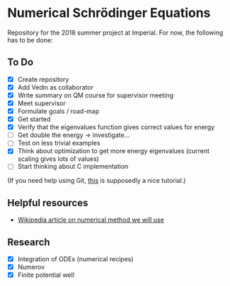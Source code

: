 # Numerical Schrödinger Equations

Repository for the 2018 summer project at Imperial. For now, the following has to
be done:

## To Do
- [x] Create repository
- [x] Add Vedin as collaborator
- [x] Write summary on QM course for supervisor meeting
- [x] Meet supervisor
- [x] Formulate goals / road-map
- [x] Get started
- [x] Verify that the eigenvalues function gives correct values for energy
- [ ] Get double the energy -> investigate...
- [ ] Test on less trivial examples
- [x] Think about optimization to get more energy eigenvalues (current scaling gives lots of values)
- [ ] Start thinking about C implementation

(If you need help using Git, [this](http://try.github.io) is supposedly a nice tutorial.)

## Helpful resources

- [Wikipedia article on numerical method we will use](https://en.wikipedia.org/wiki/Numerov%27s_method)

## Research
- [x] Integration of ODEs (numerical recipes)
- [x] Numerov
- [x] Finite potential well